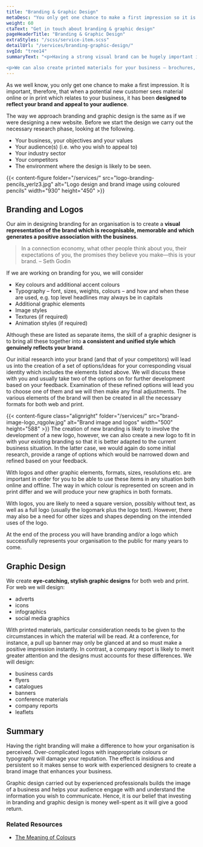 ```yaml
---
title: "Branding & Graphic Design"
metaDesc: "You only get one chance to make a first impression so it is vital that all your materials are designed to reflect your brand and appeal to your audience."
weight: 60
ctaText: "Get in touch about branding & graphic design"
pageHeaderTitle: "Branding & Graphic Design"
extraStyles: "/scss/service-item.scss"
detailUrl: "/services/branding-graphic-design/"
svgId: "tree14"
summaryText: "<p>Having a strong visual brand can be hugely important in <strong>differentiating your business from competitors</strong> and in making an impact on potential customers. Colours, logo, typography, tone of voice, animation style etc. all play their part in creating the visual brand of your company. Through having a good understanding of your business we can work with you to <strong>create a distinctive brand identity</strong> that truly reflects your organisation.</p>

<p>We can also create printed materials for your business – brochures, flyers, reports, banners etc., or design graphics for use online on your website of social media. This can include infographics if required.</p>"
---
```


As we well know, you only get one chance to make a first impression. It is important, therefore, that when a potential new customer sees material online or in print which relates to your business, it has been **designed to reflect your brand and appeal to your audience**.

The way we approach branding and graphic design is the same as if we were designing a new website. Before we start the design we carry out the necessary research phase, looking at the following.

- Your business, your objectives and your values
- Your audience(s) (i.e. who you wish to appeal to)
- Your industry sector
- Your competitors
- The environment where the design is likely to be seen.

{{< content-figure folder="/services/" src="logo-branding-pencils_yerlz3.jpg" alt="Logo design and brand image using coloured pencils" width="930" height="450" >}}

## Branding and Logos

Our aim in designing branding for an organisation is to create a **visual representation of the brand which is recognisable, memorable and which generates a positive association with the business**.

> In a connection economy, what other people think about you, their expectations of you, the promises they believe you make—this is your brand. – Seth Godin

If we are working on branding for you, we will consider

- Key colours and additional accent colours
- Typography – font, sizes, weights, colours – and how and when these are used, e.g. top level headlines may always be in capitals
- Additional graphic elements
- Image styles
- Textures (if required)
- Animation styles (if required)

Although these are listed as separate items, the skill of a graphic designer is to bring all these together into **a consistent and unified style which genuinely reflects your brand**.

Our initial research into your brand (and that of your competitors) will lead us into the creation of a set of options/ideas for your corresponding visual identity which includes the elements listed above. We will discuss these with you and usually take two of the options on for further development based on your feedback. Examination of these refined options will lead you to choose one of them and we will then make any final adjustments. The various elements of the brand will then be created in all the necessary formats for both web and print.

{{< content-figure class="alignright" folder="/services/" src="brand-image-logo_rqgolw.jpg" alt="Brand image and logos" width="500" height="588" >}}
The creation of new branding is likely to involve the development of a new logo, however, we can also create a new logo to fit in with your existing branding so that it is better adapted to the current business situation. In the latter case, we would again do some initial research, provide a range of options which would be narrowed down and refined based on your feedback.

With logos and other graphic elements, formats, sizes, resolutions etc. are important in order for you to be able to use these items in any situation both online and offline. The way in which colour is represented on screen and in print differ and we will produce your new graphics in both formats.

With logos, you are likely to need a square version, possibly without text, as well as a full logo (usually the logomark plus the logo text). However, there may also be a need for other sizes and shapes depending on the intended uses of the logo.

At the end of the process you will have branding and/or a logo which successfully represents your organisation to the public for many years to come.

## Graphic Design

We create **eye-catching, stylish graphic designs** for both web and print. For web we will design:

- adverts
- icons
- infographics
- social media graphics

With printed materials, particular consideration needs to be given to the circumstances in which the material will be read. At a conference, for instance, a pull up banner may only be glanced at and so must make a positive impression instantly. In contrast, a company report is likely to merit greater attention and the designs must accounts for these differences. We will design:

- business cards
- flyers
- catalogues
- banners
- conference materials
- company reports
- leaflets

## Summary

Having the right branding will make a difference to how your organisation is perceived. Over-complicated logos with inappropriate colours or typography will damage your reputation. The effect is insidious and persistent so it makes sense to work with experienced designers to create a brand image that enhances your business.

Graphic design carried out by experienced professionals builds the image of a business and helps your audience engage with and understand the information you wish to communicate. Hence, it is our belief that investing in branding and graphic design is money well-spent as it will give a good return.

### Related Resources

- [The Meaning of Colours](https://www.thinkful.com/learn/color-theory-basics/Recommended-Resources/)
